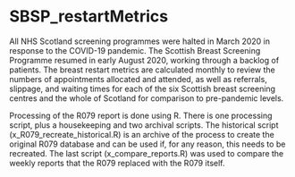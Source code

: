 # SBSP_restartMetrics

All NHS Scotland screening programmes were halted in March 2020 in response to the COVID-19 pandemic. The Scottish Breast Screening Programme resumed in early August 2020, working through a backlog of patients. The breast restart metrics are calculated monthly to review the numbers of appointments allocated and attended, as well as referrals, slippage, and waiting times for each of the six Scottish breast screening centres and the whole of Scotland for comparison to pre-pandemic levels.


Processing of the R079 report is done using R. There is one processing script, plus a housekeeping and two archival scripts. The historical script (x_R079_recreate_historical.R) is an archive of the process to create the original R079 database and can be used if, for any reason, this needs to be recreated. The last script (x_compare_reports.R) was used to compare the weekly reports that the R079 replaced with the R079 itself.

